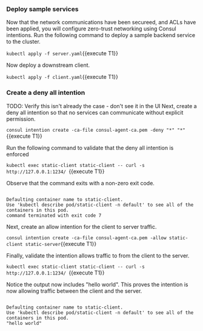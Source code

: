 ### Deploy sample services

Now that the network communications have been secureed, and ACLs have been applied,
you will configure zero-trust networking using Consul intentions. Run the following
command to deploy a sample backend service to the cluster.

`kubectl apply -f server.yaml`{{execute T1}}

Now deploy a downstream client.

`kubectl apply -f client.yaml`{{execute T1}}

### Create a deny all intention

TODO:  Verify this isn't already the case - don't see it in the UI
Next, create a deny all intention so that no services can communicate without
explicit permission.

`consul intention create -ca-file consul-agent-ca.pem -deny "*" "*"`{{execute T1}}

Run the following command to validate that the deny all intention is enforced

`kubectl exec static-client static-client -- curl -s http://127.0.0.1:1234/ `{{execute T1}}

Observe that the command exits with a non-zero exit code.

<code class="execute">
Defaulting container name to static-client.
Use 'kubectl describe pod/static-client -n default' to see all of the containers in this pod.
command terminated with exit code 7
</code>

Next, create an allow intention for the client to server traffic.

`consul intention create -ca-file consul-agent-ca.pem -allow static-client static-server`{{execute T1}}

Finally, validate the intention allows traffic to from the client to the server.

`kubectl exec static-client static-client -- curl -s http://127.0.0.1:1234/ `{{execute T1}}

Notice the output now includes "hello world". This proves the intention is now allowing
traffic between the client and the server.

<code class="execute">
Defaulting container name to static-client.
Use 'kubectl describe pod/static-client -n default' to see all of the containers in this pod.
"hello world"
</code>
